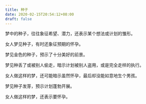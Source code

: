 ```yaml
---
title: 种子
date: 2020-02-15T20:54:12+08:00
draft: false
---
```


梦中的种子，往往象征希望、潜力，还表示某个想法或计划的雏形。

女人梦见种子，有时还象征预期的怀孕。

梦见金色的种子，预示了十分美好的前景。

梦见种丢了或被别人偷走，暗示计划被别人盗用，或是完全走样的执行。

女人做这样的梦，还可能暗示虽然怀孕，最后却没能如意地生个男孩。

梦见种子发芽，预示计划蓬勃开展。

女人做这样的梦，还表示要怀孕。

